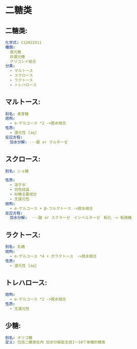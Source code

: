 # 二糖类

## 二糖类:

```yaml
化学式: C12H22O11
種類:
  還元糖
  非還元糖
  グリコシド結合
分类:
  - マルトース
  - スクロース
  - ラクトース
  - トレハロース

```

## マルトース:

```yaml
别名: 麦芽糖
结构:
  - α-ゲルコース *2 ->脱水缩合
性质:
  - 還元性 [aq]
反应方程:
  加水分解: ···酸 or マルターゼ

```

## スクロース:

```yaml
别名: ショ糖

性质:
  - 溶于水
  - 白色结晶
  - 砂糖主要成分
  - 无還元性
结构:
  - α-ゲルコース + β-フルクトース ->脱水缩合
反应方程:
  加水分解:  ···酸 or スクラーゼ　インベルターゼ　転化 -> 転換糖

```

## ラクトース:

```yaml
别名: 乳糖
结构:
  - α-ゲルコース *4 + ガラクトース　->脱水缩合
性质:
  - 還元性 [aq]

```

## トレハロース:

```yaml
结构:
  - α-ゲルコース *2 ->脱水缩合
性质:
  - 无還元性

```

## 少糖:

```yaml
别名: オリゴ糖
定义: 包括二糖类在内 加水分解能生成1～10个单糖的糖类
```